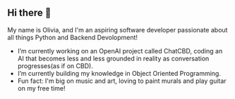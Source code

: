 ## Hi there 👋

My name is Olivia, and I'm an aspiring software developer passionate about all things Python and Backend Devolopment!

- I’m currently working on an OpenAI project called ChatCBD, coding an AI that becomes less and less grounded in reality as conversation progresses(as if on CBD).
- I’m currently building my knowledge in Object Oriented Programming.
- Fun fact: I'm big on music and art, loving to paint murals and play guitar on my free time!
